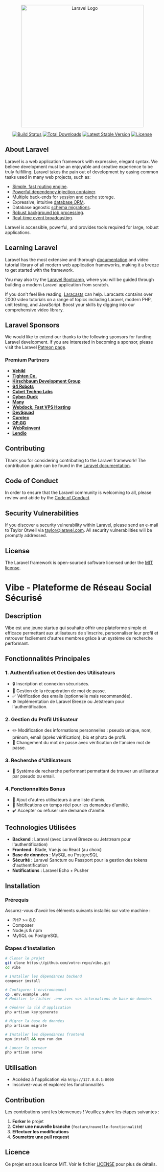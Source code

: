 <p align="center"><a href="https://laravel.com" target="_blank"><img src="https://raw.githubusercontent.com/laravel/art/master/logo-lockup/5%20SVG/2%20CMYK/1%20Full%20Color/laravel-logolockup-cmyk-red.svg" width="400" alt="Laravel Logo"></a></p>

<p align="center">
<a href="https://github.com/laravel/framework/actions"><img src="https://github.com/laravel/framework/workflows/tests/badge.svg" alt="Build Status"></a>
<a href="https://packagist.org/packages/laravel/framework"><img src="https://img.shields.io/packagist/dt/laravel/framework" alt="Total Downloads"></a>
<a href="https://packagist.org/packages/laravel/framework"><img src="https://img.shields.io/packagist/v/laravel/framework" alt="Latest Stable Version"></a>
<a href="https://packagist.org/packages/laravel/framework"><img src="https://img.shields.io/packagist/l/laravel/framework" alt="License"></a>
</p>

## About Laravel

Laravel is a web application framework with expressive, elegant syntax. We believe development must be an enjoyable and creative experience to be truly fulfilling. Laravel takes the pain out of development by easing common tasks used in many web projects, such as:

- [Simple, fast routing engine](https://laravel.com/docs/routing).
- [Powerful dependency injection container](https://laravel.com/docs/container).
- Multiple back-ends for [session](https://laravel.com/docs/session) and [cache](https://laravel.com/docs/cache) storage.
- Expressive, intuitive [database ORM](https://laravel.com/docs/eloquent).
- Database agnostic [schema migrations](https://laravel.com/docs/migrations).
- [Robust background job processing](https://laravel.com/docs/queues).
- [Real-time event broadcasting](https://laravel.com/docs/broadcasting).

Laravel is accessible, powerful, and provides tools required for large, robust applications.

## Learning Laravel

Laravel has the most extensive and thorough [documentation](https://laravel.com/docs) and video tutorial library of all modern web application frameworks, making it a breeze to get started with the framework.

You may also try the [Laravel Bootcamp](https://bootcamp.laravel.com), where you will be guided through building a modern Laravel application from scratch.

If you don't feel like reading, [Laracasts](https://laracasts.com) can help. Laracasts contains over 2000 video tutorials on a range of topics including Laravel, modern PHP, unit testing, and JavaScript. Boost your skills by digging into our comprehensive video library.

## Laravel Sponsors

We would like to extend our thanks to the following sponsors for funding Laravel development. If you are interested in becoming a sponsor, please visit the Laravel [Patreon page](https://patreon.com/taylorotwell).

### Premium Partners

- **[Vehikl](https://vehikl.com/)**
- **[Tighten Co.](https://tighten.co)**
- **[Kirschbaum Development Group](https://kirschbaumdevelopment.com)**
- **[64 Robots](https://64robots.com)**
- **[Cubet Techno Labs](https://cubettech.com)**
- **[Cyber-Duck](https://cyber-duck.co.uk)**
- **[Many](https://www.many.co.uk)**
- **[Webdock, Fast VPS Hosting](https://www.webdock.io/en)**
- **[DevSquad](https://devsquad.com)**
- **[Curotec](https://www.curotec.com/services/technologies/laravel/)**
- **[OP.GG](https://op.gg)**
- **[WebReinvent](https://webreinvent.com/?utm_source=laravel&utm_medium=github&utm_campaign=patreon-sponsors)**
- **[Lendio](https://lendio.com)**

## Contributing

Thank you for considering contributing to the Laravel framework! The contribution guide can be found in the [Laravel documentation](https://laravel.com/docs/contributions).

## Code of Conduct

In order to ensure that the Laravel community is welcoming to all, please review and abide by the [Code of Conduct](https://laravel.com/docs/contributions#code-of-conduct).

## Security Vulnerabilities

If you discover a security vulnerability within Laravel, please send an e-mail to Taylor Otwell via [taylor@laravel.com](mailto:taylor@laravel.com). All security vulnerabilities will be promptly addressed.

## License

The Laravel framework is open-sourced software licensed under the [MIT license](https://opensource.org/licenses/MIT).
# Vibe - Plateforme de Réseau Social Sécurisé

## Description
Vibe est une jeune startup qui souhaite offrir une plateforme simple et efficace permettant aux utilisateurs de s'inscrire, personnaliser leur profil et retrouver facilement d'autres membres grâce à un système de recherche performant.

## Fonctionnalités Principales

### 1. Authentification et Gestion des Utilisateurs
- 🔒 Inscription et connexion sécurisées.
- 🔄 Gestion de la récupération de mot de passe.
- ✅ Vérification des emails (optionnelle mais recommandée).
- ⚙️ Implémentation de Laravel Breeze ou Jetstream pour l'authentification.

### 2. Gestion du Profil Utilisateur
- ✏️ Modification des informations personnelles : pseudo unique, nom, prénom, email (après vérification), bio et photo de profil.
- 🔑 Changement du mot de passe avec vérification de l'ancien mot de passe.

### 3. Recherche d'Utilisateurs
- 🔎 Système de recherche performant permettant de trouver un utilisateur par pseudo ou email.

### 4. Fonctionnalités Bonus
- 🤝 Ajout d'autres utilisateurs à une liste d'amis.
- 📩 Notifications en temps réel pour les demandes d'amitié.
- ✔️ Accepter ou refuser une demande d'amitié.

## Technologies Utilisées
- **Backend** : Laravel (avec Laravel Breeze ou Jetstream pour l'authentification)
- **Frontend** : Blade, Vue.js ou React (au choix)
- **Base de données** : MySQL ou PostgreSQL
- **Sécurité** : Laravel Sanctum ou Passport pour la gestion des tokens d'authentification
- **Notifications** : Laravel Echo + Pusher

## Installation

### Prérequis
Assurez-vous d'avoir les éléments suivants installés sur votre machine :
- PHP >= 8.0
- Composer
- Node.js & npm
- MySQL ou PostgreSQL

### Étapes d'installation
```sh
# Cloner le projet
git clone https://github.com/votre-repo/vibe.git
cd vibe

# Installer les dépendances backend
composer install

# Configurer l'environnement
cp .env.example .env
# Modifier le fichier .env avec vos informations de base de données

# Générer la clé d'application
php artisan key:generate

# Migrer la base de données
php artisan migrate

# Installer les dépendances frontend
npm install && npm run dev

# Lancer le serveur
php artisan serve
```

## Utilisation
- Accédez à l'application via `http://127.0.0.1:8000`
- Inscrivez-vous et explorez les fonctionnalités

## Contribution
Les contributions sont les bienvenues ! Veuillez suivre les étapes suivantes :
1. **Forker** le projet
2. **Créer une nouvelle branche** (`feature/nouvelle-fonctionnalité`)
3. **Effectuer les modifications**
4. **Soumettre une pull request**

## Licence
Ce projet est sous licence MIT. Voir le fichier [LICENSE](LICENSE) pour plus de détails.
